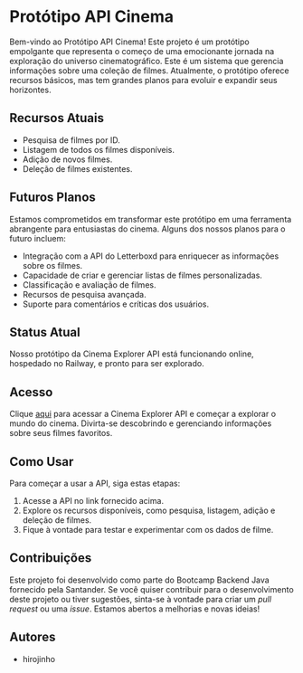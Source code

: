 # Protótipo API Cinema

Bem-vindo ao Protótipo API Cinema! Este projeto é um protótipo empolgante que representa o começo de uma emocionante jornada na exploração do universo cinematográfico. Este é um sistema que gerencia informações sobre uma coleção de filmes. Atualmente, o protótipo oferece recursos básicos, mas tem grandes planos para evoluir e expandir seus horizontes.

## Recursos Atuais

- Pesquisa de filmes por ID.
- Listagem de todos os filmes disponíveis.
- Adição de novos filmes.
- Deleção de filmes existentes.

## Futuros Planos

Estamos comprometidos em transformar este protótipo em uma ferramenta abrangente para entusiastas do cinema. Alguns dos nossos planos para o futuro incluem:

- Integração com a API do Letterboxd para enriquecer as informações sobre os filmes.
- Capacidade de criar e gerenciar listas de filmes personalizadas.
- Classificação e avaliação de filmes.
- Recursos de pesquisa avançada.
- Suporte para comentários e críticas dos usuários.

## Status Atual

Nosso protótipo da Cinema Explorer API está funcionando online, hospedado no Railway, e pronto para ser explorado.

## Acesso

Clique [aqui](seu-link-aqui) para acessar a Cinema Explorer API e começar a explorar o mundo do cinema. Divirta-se descobrindo e gerenciando informações sobre seus filmes favoritos.

## Como Usar

Para começar a usar a API, siga estas etapas:

1. Acesse a API no link fornecido acima.
2. Explore os recursos disponíveis, como pesquisa, listagem, adição e deleção de filmes.
3. Fique à vontade para testar e experimentar com os dados de filme.

## Contribuições

Este projeto foi desenvolvido como parte do Bootcamp Backend Java fornecido pela Santander. Se você quiser contribuir para o desenvolvimento deste projeto ou tiver sugestões, sinta-se à vontade para criar um _pull request_ ou uma _issue_. Estamos abertos a melhorias e novas ideias!

## Autores

- hirojinho

